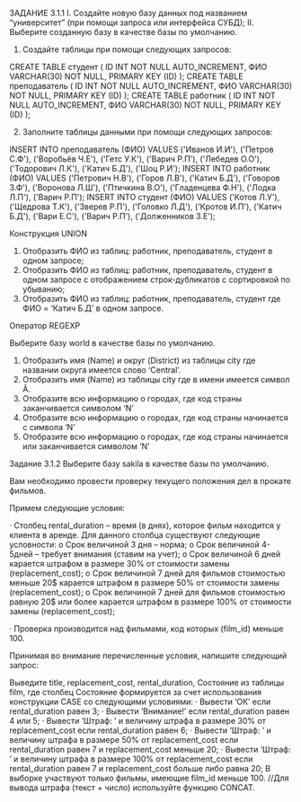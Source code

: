 ЗАДАНИЕ 3.1.1
I. Создайте новую базу данных под названием “университет” (при помощи запроса или интерфейса СУБД);
II. Выберите созданную базу в качестве базы по умолчанию.
1. Создайте таблицы при помощи следующих запросов:

CREATE TABLE студент (
ID INT NOT NULL AUTO_INCREMENT,
ФИО VARCHAR(30) NOT NULL,
PRIMARY KEY (ID)
);
CREATE TABLE преподаватель (
ID INT NOT NULL AUTO_INCREMENT,
ФИО VARCHAR(30) NOT NULL,
PRIMARY KEY (ID)
);
CREATE TABLE работник (
ID INT NOT NULL AUTO_INCREMENT,
ФИО VARCHAR(30) NOT NULL,
PRIMARY KEY (ID)
);

2. Заполните таблицы данными при помощи следующих запросов:

INSERT INTO преподаватель (ФИО)
VALUES ('Иванов И.И'), ('Петров С.Ф'), ('Воробьёв Ч.Е'),
('Гетс У.К'), ('Варич Р.П'), ('Лебедев О.О'),
('Тодорович Л.К'), ('Катич Б.Д'), ('Шоц Р.И');
INSERT INTO работник (ФИО)
VALUES ('Петрович Н.В'), ('Горов Л.В'), ('Катич Б.Д'),
('Говоров З.Ф'), ('Воронова Л.Ш'), ('Птичкина В.О'),
('Гладенцева Ф.Н'), ('Лодка Л.П'), ('Варич Р.П');
INSERT INTO студент (ФИО)
VALUES ('Котов Л.У'), ('Щедрова Т.К'), ('Зверев Р.П'),
('Головко Л.Д'), ('Кротов И.П'), ('Катич Б.Д'),
('Вари Е.С'), ('Варич Р.П'), ('Долженников З.Е');

Конструкция UNION

1. Отобразить ФИО из таблиц: работник, преподаватель, студент в одном запросе;
2. Отобразить ФИО из таблиц: работник, преподаватель, студент в одном запросе с отображением строк-дубликатов с сортировкой по убыванию;
3. Отобразить ФИО из таблиц: работник, преподаватель, студент где ФИО = ‘Катич Б.Д’ в одном запросе.

Оператор REGEXP

Выберите базу world в качестве базы по умолчанию.

1. Отобразить имя (Name) и округ (District) из таблицы city где названии округа имеется слово ‘Central’.
2. Отобразить имя (Name) из таблицы city где в имени имеется символ Ã.
3. Отобразите всю информацию о городах, где код страны заканчивается символом ‘N’
4. Отобразите всю информацию о городах, где код страны начинается с символа ‘N’
5. Отобразите всю информацию о городах, где код страны начинается или заканчивается символом ‘N’

Задание 3.1.2
Выберите базу sakila в качестве базы по умолчанию.

Вам необходимо провести проверку текущего положения дел в прокате фильмов.

Примем следующие условия:

· Столбец rental_duration – время (в днях), которое фильм находится у клиента в аренде. Для данного столбца существуют следующие условности:
o Срок величиной 3 дня – норма;
o Срок величиной 4-5дней – требует внимания (ставим на учет);
o Срок величиной 6 дней карается штрафом в размере 30% от стоимости замены (replacement_cost);
o Срок величиной 7 дней для фильмов стоимостью меньше 20$ карается штрафом в размере 50% от стоимости замены (replacement_cost);
o Срок величиной 7 дней для фильмов стоимостью равную 20$ или более карается штрафом в размере 100% от стоимости замены (replacement_cost);

· Проверка производится над фильмами, код которых (film_id) меньше 100.

Принимая во внимание перечисленные условия, напишите следующий запрос:

Выведите title, replacement_cost, rental_duration, Состояние из таблицы film, где столбец Состояние формируется за счет использования конструкции CASE со следующими условиями:
· Вывести ‘ОК’ если rental_duration равен 3;
· Вывести ‘Внимание!’ если rental_duration равен 4 или 5;
· Вывести ‘Штраф: ’ и величину штрафа в размере 30% от replacement_cost если rental_duration равен 6;
· Вывести ‘Штраф: ’ и величину штрафа в размере 50% от replacement_cost если rental_duration равен 7 и replacement_cost меньше 20;
· Вывести ‘Штраф: ’ и величину штрафа в размере 100% от replacement_cost если rental_duration равен 7 и replacement_cost больше либо равна 20;
В выборке участвуют только фильмы, имеющие film_id меньше 100.
//Для вывода штрафа (текст + число) используйте функцию CONCAT.